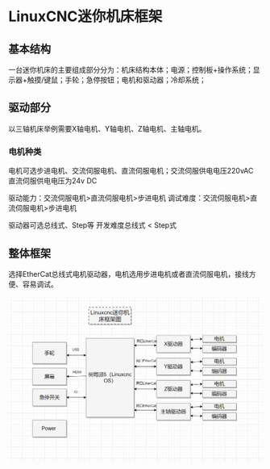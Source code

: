 # LinuxCNC迷你机床框架

## 基本结构
一台迷你机床的主要组成部分分为：机床结构本体；电源；控制板+操作系统；显示器+触摸/键鼠；手轮；急停按钮；电机和驱动器；冷却系统；

## 驱动部分
以三轴机床举例需要X轴电机、Y轴电机、Z轴电机、主轴电机。

### 电机种类
电机可选步进电机、交流伺服电机、直流伺服电机；交流伺服供电电压220vAC 直流伺服供电电压为24v DC

驱动能力：交流伺服电机>直流伺服电机>步进电机
调试难度：交流伺服电机>直流伺服电机>步进电机

驱动器可选总线式、Step等
开发难度总线式 < Step式

## 整体框架

选择EtherCat总线式电机驱动器，电机选用步进电机或者直流伺服电机，接线方便、容易调试。

![alt text](image.png)

